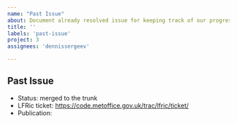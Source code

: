 ```yaml
---
name: "Past Issue"
about: Document already resolved issue for keeping track of our progress
title: ''
labels: 'past-issue'
project: 3
assignees: 'dennissergeev'

---
```


## Past Issue
<!-- Provide some details -->

- Status: merged to the trunk
- LFRic ticket: https://code.metoffice.gov.uk/trac/lfric/ticket/
- Publication: 